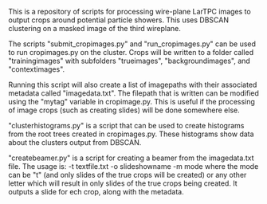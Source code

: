 This is a repository of scripts for processing wire-plane LarTPC images to output 
crops around potential particle showers. This uses DBSCAN clustering on a masked
image of the third wireplane.

The scripts "submit_cropimages.py" and "run_cropimages.py" can be used to run 
cropimages.py on the cluster. Crops will be written to a folder called "trainingimages"
with subfolders "trueimages", "backgroundimages", and "contextimages".

Running this script will also create a list of imagepaths with their associated 
metadata called "imagedata.txt". The filepath that is written can be modified using 
the "mytag" variable in cropimage.py. This is useful if the processing of image crops (such as
creating slides) will be done somewhere else.

"clusterhistograms.py" is a script that can be used to create histograms from the root
trees created in cropimages.py. These histograms show data about the clusters output
from DBSCAN.

"createbeamer.py" is a script for creating a beamer from the imagedata.txt file. 
The usage is:
	-t textfile.txt -o slideshowname -m mode
where the mode can be "t" (and only slides of the true crops will be created) or any
other letter which will result in only slides of the true crops being created. It outputs
a slide for ech crop, along with the metadata. 



